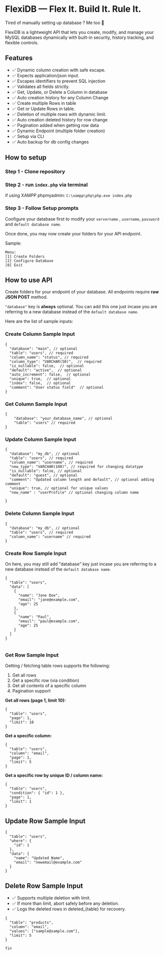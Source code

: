 # FlexiDB — Flex It. Build It. Rule It.

Tired of manually setting up database ? Me too 🤪 

FlexiDB is a lightweight API that lets you create, modify, and manage your MySQL databases dynamically with built-in security, history tracking, and flexible controls.

## Features

* ✅ Dynamic column creation with safe escape.
* ✅ Expects application/json input.
* ✅ Escapes identifiers to prevent SQL injection
* ✅ Validates all fields strictly.
* ✅ Get, Update, or Delete a Column in database
* ✅ Auto creation history for any Column Change
* ✅ Create multiple Rows in table
* ✅ Get or Update Rows in table. 
* ✅ Deletion of multiple rows with dynamic limit.
* ✅ Auto creation deleted history for row change
* ✅ Pagination added when getting row data
* ✅ Dynamic Endpoint (multiple folder creation) 
* ✅ Setup via CLI
* ✅ Auto backup for db config changes


## How to setup

### Step 1 - Clone repository

### Step 2 - run `index.php` via terminal

if using XAMPP phpmyadmin: `C:\xampp\php\php.exe index.php`

### Step 3 - Follow Setup prompts
Configure your database first to modify your  `servername` , `username`, `password` and `default database name`.

Once done, you may now create your folders for your API endpoint.

Sample:
```
Menu:
[1] Create Folders
[2] Configure Database
[0] Exit

```


## How to use API

Create folders for your endpoint of your database. All endpoints require **raw JSON POST** method. 

`"database"` key is **always** optional. You can add this one just incase you are referring to a new database instead of the  `default database name`. 


Here are the list of sample inputs:

### Create Column Sample Input

```
{
  "database": "main", // optional
  "table": "users", // required
  "column_name": "status", // required
  "column_type": "VARCHAR(50)",  // required
  "is_nullable": false,  // optional
  "default": "active",  // optional
  "auto_increment": false,  // optional
  "unique": true,  // optional
  "index": false,  // optional
  "comment": "User status field"  // optional
}

```
### Get Column Sample Input

```
{
    "database": "your_database_name", // optional
    "table": "users" // required
}

```

### Update Column Sample Input

```
{
  "database": "my_db", // optional
  "table": "users", // required
  "column_name": "username", // required
  "new_type": "VARCHAR(100)", // required for changing datatype
  "is_nullable": false, // optional
  "default": "guest", // optional
  "comment": "Updated column length and default", // optional adding comment
  "unique": true, // optional for unique values
  "new_name" : "userProfile" // optional changing column name

}

```


### Delete Column Sample Input


```
{
  "database": "my_db", // optional
  "table": "users", // required
  "column_name": "username" // required
}

```


### Create Row Sample Input

On here, you may still add "database" key just incase you are referring to a new database instead of the  `default database name`. 

```
{
  "table": "users",
  "data": [
    {
      "name": "Jane Doe",
      "email": "jane@example.com",
      "age": 25
    },
    {
      "name": "Paul",
      "email": "paul@example.com",
      "age": 25
    }
  ]
}


```

### Get Row Sample Input
Getting / fetching table rows supports the following:

1. Get all rows
2. Get a specific row (via condition)
3. Get all contents of a specific column
4. Pagination support

**Get all rows (page 1, limit 10):**

```
{
  "table": "users",
  "page": 1,
  "limit": 10
}
```
**Get a specific column:**

```
{
  "table": "users",
  "column": "email",
  "page": 1,
  "limit": 5
}

```

**Get a specific row by unique ID / column name:**
```
{
  "table": "users",
  "condition": { "id": 1 },
  "page": 1,
  "limit": 1
}

```

## Update Row Sample Input

```
{
  "table": "users",
  "where": {
    "id": 1
  },
  "data": {
    "name": "Updated Name",
    "email": "newemail@example.com"
  }
}

```


## Delete Row Sample Input

* ✅ Supports multiple deletion with limit.
* ✅ If more than limit, abort safely before any deletion.
* ✅ Logs the deleted rows in deleted_{table} for recovery.

```
{
  "table": "products",
  "column": "email",
  "values": ["sample@sample.com"],
  "limit": 5
}

```




`fin`
